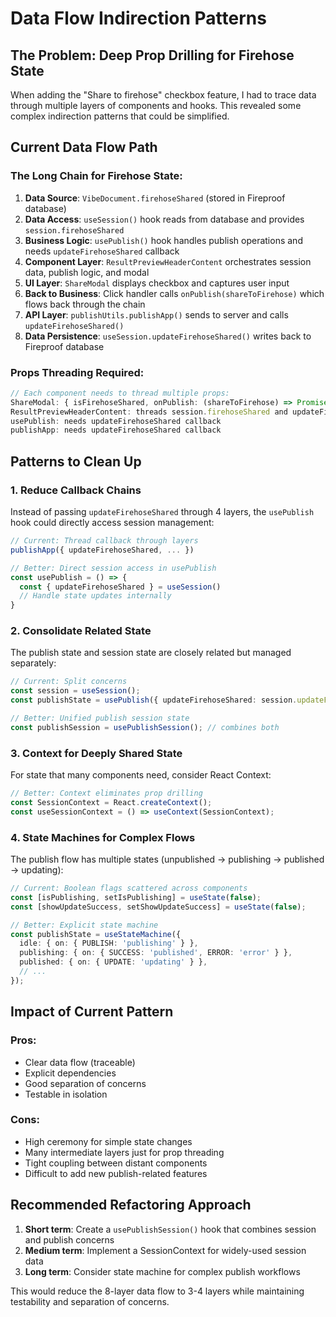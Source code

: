# Data Flow Indirection Patterns

## The Problem: Deep Prop Drilling for Firehose State

When adding the "Share to firehose" checkbox feature, I had to trace data through multiple layers of components and hooks. This revealed some complex indirection patterns that could be simplified.

## Current Data Flow Path

### The Long Chain for Firehose State:

1. **Data Source**: `VibeDocument.firehoseShared` (stored in Fireproof database)
2. **Data Access**: `useSession()` hook reads from database and provides `session.firehoseShared`
3. **Business Logic**: `usePublish()` hook handles publish operations and needs `updateFirehoseShared` callback
4. **Component Layer**: `ResultPreviewHeaderContent` orchestrates session data, publish logic, and modal
5. **UI Layer**: `ShareModal` displays checkbox and captures user input
6. **Back to Business**: Click handler calls `onPublish(shareToFirehose)` which flows back through the chain
7. **API Layer**: `publishUtils.publishApp()` sends to server and calls `updateFirehoseShared()`
8. **Data Persistence**: `useSession.updateFirehoseShared()` writes back to Fireproof database

### Props Threading Required:

```typescript
// Each component needs to thread multiple props:
ShareModal: { isFirehoseShared, onPublish: (shareToFirehose) => Promise<void> }
ResultPreviewHeaderContent: threads session.firehoseShared and updateFirehoseShared
usePublish: needs updateFirehoseShared callback
publishApp: needs updateFirehoseShared callback
```

## Patterns to Clean Up

### 1. **Reduce Callback Chains**

Instead of passing `updateFirehoseShared` through 4 layers, the `usePublish` hook could directly access session management:

```typescript
// Current: Thread callback through layers
publishApp({ updateFirehoseShared, ... })

// Better: Direct session access in usePublish
const usePublish = () => {
  const { updateFirehoseShared } = useSession()
  // Handle state updates internally
}
```

### 2. **Consolidate Related State**

The publish state and session state are closely related but managed separately:

```typescript
// Current: Split concerns
const session = useSession();
const publishState = usePublish({ updateFirehoseShared: session.updateFirehoseShared });

// Better: Unified publish session state
const publishSession = usePublishSession(); // combines both
```

### 3. **Context for Deeply Shared State**

For state that many components need, consider React Context:

```typescript
// Better: Context eliminates prop drilling
const SessionContext = React.createContext();
const useSessionContext = () => useContext(SessionContext);
```

### 4. **State Machines for Complex Flows**

The publish flow has multiple states (unpublished → publishing → published → updating):

```typescript
// Current: Boolean flags scattered across components
const [isPublishing, setIsPublishing] = useState(false);
const [showUpdateSuccess, setShowUpdateSuccess] = useState(false);

// Better: Explicit state machine
const publishState = useStateMachine({
  idle: { on: { PUBLISH: 'publishing' } },
  publishing: { on: { SUCCESS: 'published', ERROR: 'error' } },
  published: { on: { UPDATE: 'updating' } },
  // ...
});
```

## Impact of Current Pattern

### Pros:

- Clear data flow (traceable)
- Explicit dependencies
- Good separation of concerns
- Testable in isolation

### Cons:

- High ceremony for simple state changes
- Many intermediate layers just for prop threading
- Tight coupling between distant components
- Difficult to add new publish-related features

## Recommended Refactoring Approach

1. **Short term**: Create a `usePublishSession()` hook that combines session and publish concerns
2. **Medium term**: Implement a SessionContext for widely-used session data
3. **Long term**: Consider state machine for complex publish workflows

This would reduce the 8-layer data flow to 3-4 layers while maintaining testability and separation of concerns.
